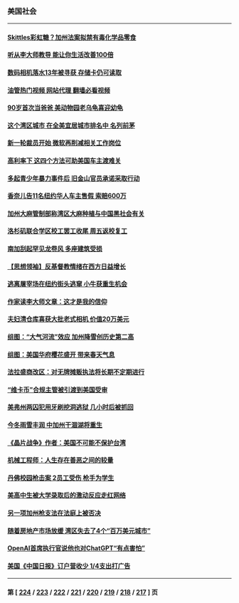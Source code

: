 ### 美国社会
---
#### [Skittles彩虹糖？加州法案拟禁有毒化学品零食](../../pages/ncid1078160/n13957941.md?03250845) 
#### [听从李大师教导 能让你生活改善100倍](../../pages/ncid1078160/n13957101.md?03250845) 
#### [数码相机落水13年被寻获 存储卡仍可读取](../../pages/ncid1078160/n13957512.md?03250845) 
#### [油管热门视频 网站代理 翻墙必看视频](http://138.2.39.72:81/youtube.html?epic-marker?03250845)
#### [90岁首次当爸爸 美动物园老乌龟喜迎幼龟](../../pages/ncid1078160/n13957317.md?03250845) 
#### [这个湾区城市 在全美宜居城市排名中 名列前茅](../../pages/ncid1078160/n13957476.md?03250845) 
#### [新一轮裁员开始 微软再削减相关工作岗位](../../pages/ncid1078160/n13957474.md?03250845) 
#### [高利率下 这四个方法可助美国车主渡难关](../../pages/ncid1078160/n13957238.md?03250845) 
#### [多起青少年暴力事件后 旧金山官员承诺采取行动](../../pages/ncid1078160/n13957470.md?03250845) 
#### [香奈儿告11名纽约华人车主售假 索赔600万](../../pages/ncid1078160/n13957344.md?03250845) 
#### [加州大麻管制部称湾区大麻种植与中国黑社会有关](../../pages/ncid1078160/n13957423.md?03250845) 
#### [洛杉矶联合学区校工罢工收尾 周五返校复工](../../pages/ncid1078160/n13957160.md?03250845) 
#### [南加刮起罕见龙卷风 多座建筑受损](../../pages/ncid1078160/n13957131.md?03250845) 
#### [【思想领袖】反基督教情绪在西方日益增长](../../pages/ncid1078160/n13934326.md?03250845) 
#### [逃离屠宰场在纽约街头逃窜 小牛获重生机会](../../pages/ncid1078160/n13956964.md?03250845) 
#### [作家读李大师文章：这才是我的信仰](../../pages/ncid1078160/n13956221.md?03250845) 
#### [夫妇清仓库喜获大批老式相机 价值20万美元](../../pages/ncid1078160/n13956589.md?03250845) 
#### [组图：“大气河流”效应 加州降雪创历史第二高](../../pages/ncid1078160/n13956690.md?03250845) 
#### [组图：美国华府樱花盛开 带来春天气息](../../pages/ncid1078160/n13956796.md?03250845) 
#### [法拉盛商改区：对无牌摊贩执法将长期不定期进行](../../pages/ncid1078160/n13956470.md?03250845) 
#### [“维卡币”合规主管被引渡到美国受审](../../pages/ncid1078160/n13956435.md?03250845) 
#### [美弗州两囚犯用牙刷挖洞逃狱 几小时后被抓回](../../pages/ncid1078160/n13956414.md?03250845) 
#### [今冬雨雪丰润 中加州干涸湖将重生](../../pages/ncid1078160/n13956366.md?03250845) 
#### [《晶片战争》作者：美国不可能不保护台湾](../../pages/ncid1078160/n13956329.md?03250845) 
#### [机械工程师：人生存在善恶之间的较量](../../pages/ncid1078160/n13954669.md?03250845) 
#### [丹佛校园枪击案 2员工受伤 枪手为学生](../../pages/ncid1078160/n13956223.md?03250845) 
#### [美高中生被大学录取后的激动反应走红网络](../../pages/ncid1078160/n13955913.md?03250845) 
#### [另一项加州枪支法在法庭上被否决](../../pages/ncid1078160/n13955755.md?03250845) 
#### [随着房地产市场放缓 湾区失去了4个“百万美元城市”](../../pages/ncid1078160/n13955750.md?03250845) 
#### [OpenAI首席执行官说他也对ChatGPT“有点害怕”](../../pages/ncid1078160/n13955744.md?03250845) 
#### [美国《中国日报》订户营收少 1/4支出打广告](../../pages/ncid1078160/n13955663.md?03250845) 

---
#### 第 [ [224](./224.md?03250845) / [223](./223.md?03250845) / [222](./222.md?03250845) / [221](./221.md?03250845) / [220](./220.md?03250845) / [219](./219.md?03250845) / [218](./218.md?03250845) / [217](./217.md?03250845) ] 页
